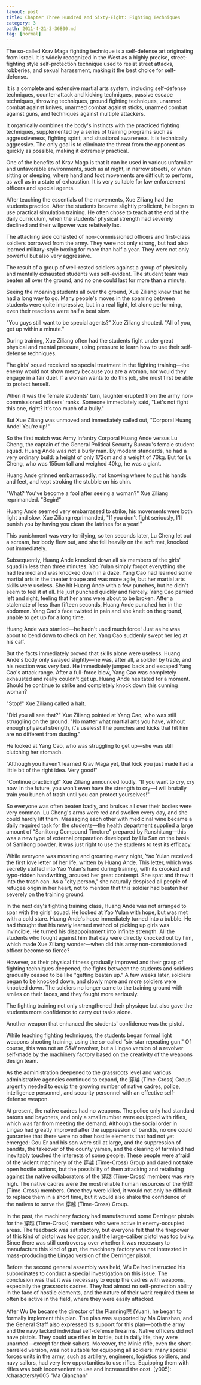 ```yaml
---
layout: post
title: Chapter Three Hundred and Sixty-Eight: Fighting Techniques
category: 3
path: 2011-4-21-3-36800.md
tag: [normal]
---
```


The so-called Krav Maga fighting technique is a self-defense art originating from Israel. It is widely recognized in the West as a highly precise, street-fighting style self-protection technique used to resist street attacks, robberies, and sexual harassment, making it the best choice for self-defense.

It is a complete and extensive martial arts system, including self-defense techniques, counter-attack and kicking techniques, passive escape techniques, throwing techniques, ground fighting techniques, unarmed combat against knives, unarmed combat against sticks, unarmed combat against guns, and techniques against multiple attackers.

It organically combines the body's instincts with the practiced fighting techniques, supplemented by a series of training programs such as aggressiveness, fighting spirit, and situational awareness. It is technically aggressive. The only goal is to eliminate the threat from the opponent as quickly as possible, making it extremely practical.

One of the benefits of Krav Maga is that it can be used in various unfamiliar and unfavorable environments, such as at night, in narrow streets, or when sitting or sleeping, where hand and foot movements are difficult to perform, as well as in a state of exhaustion. It is very suitable for law enforcement officers and special agents.

After teaching the essentials of the movements, Xue Ziliang had the students practice. After the students became slightly proficient, he began to use practical simulation training. He often chose to teach at the end of the daily curriculum, when the students' physical strength had severely declined and their willpower was relatively lax.

The attacking side consisted of non-commissioned officers and first-class soldiers borrowed from the army. They were not only strong, but had also learned military-style boxing for more than half a year. They were not only powerful but also very aggressive.

The result of a group of well-rested soldiers against a group of physically and mentally exhausted students was self-evident. The student team was beaten all over the ground, and no one could last for more than a minute.

Seeing the moaning students all over the ground, Xue Ziliang knew that he had a long way to go. Many people's moves in the sparring between students were quite impressive, but in a real fight, let alone performing, even their reactions were half a beat slow.

"You guys still want to be special agents?" Xue Ziliang shouted. "All of you, get up within a minute."

During training, Xue Ziliang often had the students fight under great physical and mental pressure, using pressure to learn how to use their self-defense techniques.

The girls' squad received no special treatment in the fighting training—the enemy would not show mercy because you are a woman, nor would they engage in a fair duel. If a woman wants to do this job, she must first be able to protect herself.

When it was the female students' turn, laughter erupted from the army non-commissioned officers' ranks. Someone immediately said, "Let's not fight this one, right? It's too much of a bully."

But Xue Ziliang was unmoved and immediately called out, "Corporal Huang Ande! You're up!"

So the first match was Army Infantry Corporal Huang Ande versus Lu Cheng, the captain of the General Political Security Bureau's female student squad. Huang Ande was not a burly man. By modern standards, he had a very ordinary build: a height of only 172cm and a weight of 70kg. But for Lu Cheng, who was 155cm tall and weighed 40kg, he was a giant.

Huang Ande grinned embarrassedly, not knowing where to put his hands and feet, and kept stroking the stubble on his chin.

"What? You've become a fool after seeing a woman?" Xue Ziliang reprimanded. "Begin!"

Huang Ande seemed very embarrassed to strike, his movements were both light and slow. Xue Ziliang reprimanded, "If you don't fight seriously, I'll punish you by having you clean the latrines for a year!"

This punishment was very terrifying, so ten seconds later, Lu Cheng let out a scream, her body flew out, and she fell heavily on the soft mat, knocked out immediately.

Subsequently, Huang Ande knocked down all six members of the girls' squad in less than three minutes. Yao Yulan simply forgot everything she had learned and was knocked down in a daze. Yang Cao had learned some martial arts in the theater troupe and was more agile, but her martial arts skills were useless. She hit Huang Ande with a few punches, but he didn't seem to feel it at all. He just punched quickly and fiercely. Yang Cao parried left and right, feeling that her arms were about to be broken. After a stalemate of less than fifteen seconds, Huang Ande punched her in the abdomen. Yang Cao's face twisted in pain and she knelt on the ground, unable to get up for a long time.

Huang Ande was startled—he hadn't used much force! Just as he was about to bend down to check on her, Yang Cao suddenly swept her leg at his calf.

But the facts immediately proved that skills alone were useless. Huang Ande's body only swayed slightly—he was, after all, a soldier by trade, and his reaction was very fast. He immediately jumped back and escaped Yang Cao's attack range. After a full-force blow, Yang Cao was completely exhausted and really couldn't get up. Huang Ande hesitated for a moment. Should he continue to strike and completely knock down this cunning woman?

"Stop!" Xue Ziliang called a halt.

"Did you all see that?" Xue Ziliang pointed at Yang Cao, who was still struggling on the ground. "No matter what martial arts you have, without enough physical strength, it's useless! The punches and kicks that hit him are no different from dusting."

He looked at Yang Cao, who was struggling to get up—she was still clutching her stomach.

"Although you haven't learned Krav Maga yet, that kick you just made had a little bit of the right idea. Very good!"

"Continue practicing!" Xue Ziliang announced loudly. "If you want to cry, cry now. In the future, you won't even have the strength to cry—I will brutally train you bunch of trash until you can protect yourselves!"

So everyone was often beaten badly, and bruises all over their bodies were very common. Lu Cheng's arms were red and swollen every day, and she could hardly lift them. Massaging each other with medicinal wine became a daily required task for the students—the health department supplied a large amount of "Sanlitong Compound Tincture" prepared by Runshitang—this was a new type of external preparation developed by Liu San on the basis of Sanlitong powder. It was just right to use the students to test its efficacy.

While everyone was moaning and groaning every night, Yao Yulan received the first love letter of her life, written by Huang Ande. This letter, which was secretly stuffed into Yao Yulan's hand during training, with its crooked and typo-ridden handwriting, aroused her great contempt. She spat and threw it into the trash can. As a "city person," she naturally despised all people of refugee origin in her heart, not to mention that this soldier had beaten her severely on the training ground.

In the next day's fighting training class, Huang Ande was not arranged to spar with the girls' squad. He looked at Yao Yulan with hope, but was met with a cold stare. Huang Ande's hope immediately turned into a bubble. He had thought that his newly learned method of picking up girls was invincible. He turned his disappointment into infinite strength. All the students who fought against him that day were directly knocked out by him, which made Xue Ziliang wonder—when did this army non-commissioned officer become so fierce?

However, as their physical fitness gradually improved and their grasp of fighting techniques deepened, the fights between the students and soldiers gradually ceased to be like "getting beaten up." A few weeks later, soldiers began to be knocked down, and slowly more and more soldiers were knocked down. The soldiers no longer came to the training ground with smiles on their faces, and they fought more seriously.

The fighting training not only strengthened their physique but also gave the students more confidence to carry out tasks alone.

Another weapon that enhanced the students' confidence was the pistol.

While teaching fighting techniques, the students began formal light weapons shooting training, using the so-called "six-star repeating gun." Of course, this was not an S&W revolver, but a Lingao version of a revolver self-made by the machinery factory based on the creativity of the weapons design team.

As the administration deepened to the grassroots level and various administrative agencies continued to expand, the 穿越 (Time-Cross) Group urgently needed to equip the growing number of native cadres, police, intelligence personnel, and security personnel with an effective self-defense weapon.

At present, the native cadres had no weapons. The police only had standard batons and bayonets, and only a small number were equipped with rifles, which was far from meeting the demand. Although the social order in Lingao had greatly improved after the suppression of bandits, no one could guarantee that there were no other hostile elements that had not yet emerged: Gou Er and his son were still at large, and the suppression of bandits, the takeover of the county yamen, and the clearing of farmland had inevitably touched the interests of some people. These people were afraid of the violent machinery of the 穿越 (Time-Cross) Group and dared not take open hostile actions, but the possibility of them attacking and retaliating against the native collaborators of the 穿越 (Time-Cross) members was very high. The native cadres were the most reliable human resources of the 穿越 (Time-Cross) members. Once they were killed, it would not only be difficult to replace them in a short time, but it would also shake the confidence of the natives to serve the 穿越 (Time-Cross) Group.

In the past, the machinery factory had manufactured some Derringer pistols for the 穿越 (Time-Cross) members who were active in enemy-occupied areas. The feedback was satisfactory, but everyone felt that the firepower of this kind of pistol was too poor, and the large-caliber pistol was too bulky. Since there was still controversy over whether it was necessary to manufacture this kind of gun, the machinery factory was not interested in mass-producing the Lingao version of the Derringer pistol.

Before the second general assembly was held, Wu De had instructed his subordinates to conduct a special investigation on this issue. The conclusion was that it was necessary to equip the cadres with weapons, especially the grassroots cadres. They had almost no self-protection ability in the face of hostile elements, and the nature of their work required them to often be active in the field, where they were easily attacked.

After Wu De became the director of the Planning院 (Yuan), he began to formally implement this plan. The plan was supported by Ma Qianzhan, and the General Staff also expressed its support for this plan—both the army and the navy lacked individual self-defense firearms. Native officers did not have pistols. They could use rifles in battle, but in daily life, they were unarmed—except for their sabers. Moreover, the Minie rifle, even the short-barreled version, was not suitable for equipping all soldiers: many special forces units in the army, such as artillery, engineers, logistics soldiers, and navy sailors, had very few opportunities to use rifles. Equipping them with rifles was both inconvenient to use and increased the cost.
[y005]: /characters/y005 "Ma Qianzhan"